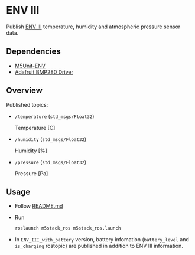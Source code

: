 # ENV III

Publish [ENV III](https://docs.m5stack.com/en/unit/envIII) temperature, humidity and atmospheric pressure sensor data.

## Dependencies

- [M5Unit-ENV](https://github.com/m5stack/M5Unit-ENV)
- [Adafruit BMP280 Driver](https://github.com/adafruit/Adafruit_BMP280_Library)

## Overview

Published topics:

- `/temperature` (`std_msgs/Float32`)

  Temperature [C]

- `/humidity` (`std_msgs/Float32`)

  Humidity [%]

- `/pressure` (`std_msgs/Float32`)

  Pressure [Pa]

## Usage

- Follow [README.md](https://github.com/jsk-ros-pkg/jsk_3rdparty/tree/master/m5stack_ros)

- Run

  ```bash
  roslaunch m5stack_ros m5stack_ros.launch
  ```

- In `ENV_III_with_battery` version, battery infomation (`battery_level` and `is_charging` rostopic) are published in addition to ENV III information.
